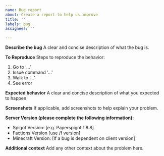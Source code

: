 ```yaml
---
name: Bug report
about: Create a report to help us improve
title: ''
labels: bug
assignees: ''

---
```


**Describe the bug**
A clear and concise description of what the bug is.

**To Reproduce**
Steps to reproduce the behavior:
1. Go to '...'
2. Issue command '...'
3. Walk to '...'
4. See error

**Expected behavior**
A clear and concise description of what you expected to happen.

**Screenshots**
If applicable, add screenshots to help explain your problem.

**Server Version (please complete the following information):**
 - Spigot Version: [e.g. Paperspigot 1.8.8]
 - Factions Version [use /f version]
 - Minecraft Version: [If a bug is dependent on client version]


**Additional context**
Add any other context about the problem here.
